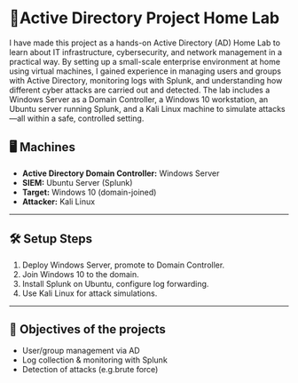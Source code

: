 # 📌Active Directory Project Home Lab

I have made this project as a hands-on Active Directory (AD) Home Lab to learn about IT infrastructure, cybersecurity, and network management in a practical way. By setting up a small-scale enterprise environment at home using virtual machines, I gained experience in managing users and groups with Active Directory, monitoring logs with Splunk, and understanding how different cyber attacks are carried out and detected. The lab includes a Windows Server as a Domain Controller, a Windows 10 workstation, an Ubuntu server running Splunk, and a Kali Linux machine to simulate attacks—all within a safe, controlled setting.

## 🖥️ Machines

- **Active Directory Domain Controller:** Windows Server
- **SIEM:** Ubuntu Server (Splunk)
- **Target:** Windows 10 (domain-joined)
- **Attacker:** Kali Linux

---

## 🛠️ Setup Steps

1. Deploy Windows Server, promote to Domain Controller.
2. Join Windows 10 to the domain.
3. Install Splunk on Ubuntu, configure log forwarding.
4. Use Kali Linux for attack simulations.

---

## 🎯 Objectives of the projects 

- User/group management via AD
- Log collection & monitoring with Splunk
- Detection of attacks (e.g.brute force)

